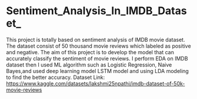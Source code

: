 # Sentiment_Analysis_In_IMDB_Dataset_
This project is totally based on sentiment analysis of IMDB movie dataset. The dataset consist of 50 thousand movie reviews which labeled as positive and negative. The aim of this project is to develop the model that can accurately classify the sentiment of movie reviews. I perform EDA on IMDB dataset then I used ML algorithm such as Logistic Regression, Naive Bayes,and used deep learning model LSTM model and using LDA modeling to find the better accuracy. Dataset Link: https://www.kaggle.com/datasets/lakshmi25npathi/imdb-dataset-of-50k-movie-reviews
